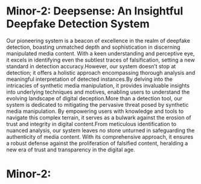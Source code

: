 # Minor-2: Deepsense: An Insightful Deepfake Detection System


Our pioneering system is a beacon of excellence in the realm of deepfake
detection, boasting unmatched depth and sophistication in discerning manipulated
media content. With a keen understanding and perceptive eye, it excels in
identifying even the subtlest traces of falsification, setting a new standard in
detection accuracy.However, our system doesn’t stop at detection; it offers a
holistic approach encompassing thorough analysis and meaningful interpretation of
detected instances.By delving into the intricacies of synthetic media manipulation, it
provides invaluable insights into underlying techniques and motives, enabling users
to understand the evolving landscape of digital deception.More than a detection
tool, our system is dedicated to mitigating the pervasive threat posed by synthetic
media manipulation. By empowering users with knowledge and tools to navigate
this complex terrain, it serves as a bulwark against the erosion of trust and integrity
in digital content.From meticulous identification to nuanced analysis, our system
leaves no stone unturned in safeguarding the authenticity of media content. With
its comprehensive approach, it ensures a robust defense against the proliferation of
falsified content, heralding a new era of trust and transparency in the digital age.


# Minor-2:
